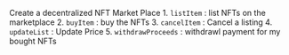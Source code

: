 Create a decentralized NFT Market Place
    1. `listItem` : list NFTs on the marketplace
    2. `buyItem` : buy the NFTs
    3. `cancelItem` : Cancel a listing
    4. `updateList` : Update Price
    5. `withdrawProceeds` : withdrawl payment for my bought NFTs